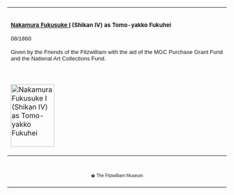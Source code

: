<html>

<head>

<title>Info</title>
</head>



<div align="center">
  <center>
  <table border="0" width="100%" cellpadding="0" cellspacing="4" height="326">
    <tr>
      <td width="100%" height="30">
      </td>
    </tr>
    <tr>
      <td width="100%" height="30">
      <b><font size="2"><a href="Group21.htm">Nakamura Fukusuke I</a> (Shikan IV) as
      Tomo-yakko Fukuhei</font></b><font FACE="Arial">
      <p><font size="2">08/1860</font></p>
      </font><font FACE="Arial" SIZE="2">
      <p>Given by the Friends of the Fitzwilliam with the aid of the MGC
      Purchase Grant Fund and the National Art Collections Fund.</font>
      </td>
    </tr>
    <tr>
      <td width="100%" height="30">
      </td>
    </tr>
    <tr>
      <td width="100%" height="30">
      <a href="KUN/kunp83.htm"><img border="0" src="P.83-1999_small.jpg" alt="Nakamura Fukusuke I (Shikan IV) as Tomo-yakko Fukuhei" width="100" height="144"></a>
      </td>
    </tr>
    <tr>
      <td width="100%" height="30">
      </td>
    </tr>
    <tr>
      <td width="100%" height="30">
      <font FACE="Arial"><font size="2">From the series <i>Imayo oshi-e kagami </i>(Up-to-date
      Padded Pictures in Mirrors). Kunisada designed several series of portraits
      of actors reflected in mirrors. Six prints from this series are included
      in this exhibition.</font>
      <p><font size="2">The act entitled <i>Tomo yakko </i>was a <i>Yakko mono</i>
      ('footman play') that originally formed part of the quick-change dance
      play <i>Nijiri Gaki Nanatsu Iroha</i>. The role of the footman was made
      famous in 1828 by its first exponent <a href="Group20.htm">Shikan II</a>
      (adoptive father of Fukusuke I), so <i>Tomo Yakko</i> was sometimes known
      as the 'Shikan play' (<i>Shikan mono</i>) and the character usually wore
      the Shikan <i>mon</i> (crest) on his costume. The piece involves the
      colourfully dressed footman, something of a dandy, performing a dance with
      exaggerated steps (<i>tanzen roppo</i>).</font></p>
      <p><font size="2">The printing includes blind embossing (<i>karazuri</i>)
      and burnishing (<i>tsuya-zuri</i>) on the black. The seal of the leading
      block-carver Yokokawa Takejiro appears on the print.</font></font>
      </td>
    </tr>
  </table>
  </center>
</div>
<div align="center">
  <center>
  <table border="0" cellpadding="0" width="100%" cellspacing="4">
    <tr>
      <td width="26%">
        <p align="center">
        <br>
        <font FACE="Arial" size="1">� The Fitzwilliam Museum</font></p>
      </td>
    </tr>
  </table>
  </center>
</div>
</body>
</html>
